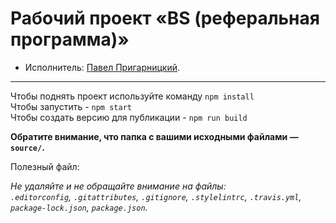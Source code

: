 # Рабочий проект «BS (реферальная программа)» 

* Исполнитель: [Павел Пригарницкий](https://t.me/pashaprig).

---
Чтобы поднять проект используйте команду `npm install`<br>
Чтобы запустить - `npm start`<br>
Чтобы создать версию для публикации - `npm run build`<br>


**Обратите внимание, что папка с вашими исходными файлами — `source/`.**

Полезный файл:

_Не удаляйте и не обращайте внимание на файлы:_<br>
_`.editorconfig`, `.gitattributes`, `.gitignore`, `.stylelintrc`, `.travis.yml`, `package-lock.json`, `package.json`._
